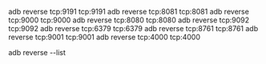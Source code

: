 [//]: # (reverse port)  
adb reverse tcp:9191 tcp:9191
adb reverse tcp:8081 tcp:8081
adb reverse tcp:9000 tcp:9000
adb reverse tcp:8080 tcp:8080
adb reverse tcp:9092 tcp:9092
adb reverse tcp:6379 tcp:6379
adb reverse tcp:8761 tcp:8761
adb reverse tcp:9001 tcp:9001
adb reverse tcp:4000 tcp:4000

[//]: # (check port list)
adb reverse --list